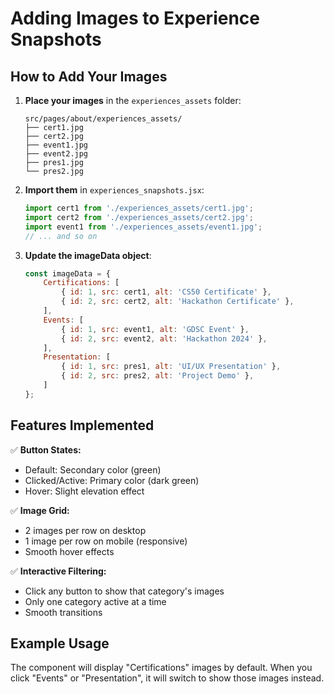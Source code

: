# Adding Images to Experience Snapshots

## How to Add Your Images

1. **Place your images** in the `experiences_assets` folder:
   ```
   src/pages/about/experiences_assets/
   ├── cert1.jpg
   ├── cert2.jpg
   ├── event1.jpg
   ├── event2.jpg
   ├── pres1.jpg
   └── pres2.jpg
   ```

2. **Import them** in `experiences_snapshots.jsx`:
   ```javascript
   import cert1 from './experiences_assets/cert1.jpg';
   import cert2 from './experiences_assets/cert2.jpg';
   import event1 from './experiences_assets/event1.jpg';
   // ... and so on
   ```

3. **Update the imageData object**:
   ```javascript
   const imageData = {
       Certifications: [
           { id: 1, src: cert1, alt: 'CS50 Certificate' },
           { id: 2, src: cert2, alt: 'Hackathon Certificate' },
       ],
       Events: [
           { id: 1, src: event1, alt: 'GDSC Event' },
           { id: 2, src: event2, alt: 'Hackathon 2024' },
       ],
       Presentation: [
           { id: 1, src: pres1, alt: 'UI/UX Presentation' },
           { id: 2, src: pres2, alt: 'Project Demo' },
       ]
   };
   ```

## Features Implemented

✅ **Button States:**
- Default: Secondary color (green)
- Clicked/Active: Primary color (dark green)
- Hover: Slight elevation effect

✅ **Image Grid:**
- 2 images per row on desktop
- 1 image per row on mobile (responsive)
- Smooth hover effects

✅ **Interactive Filtering:**
- Click any button to show that category's images
- Only one category active at a time
- Smooth transitions

## Example Usage

The component will display "Certifications" images by default. When you click "Events" or "Presentation", it will switch to show those images instead.
